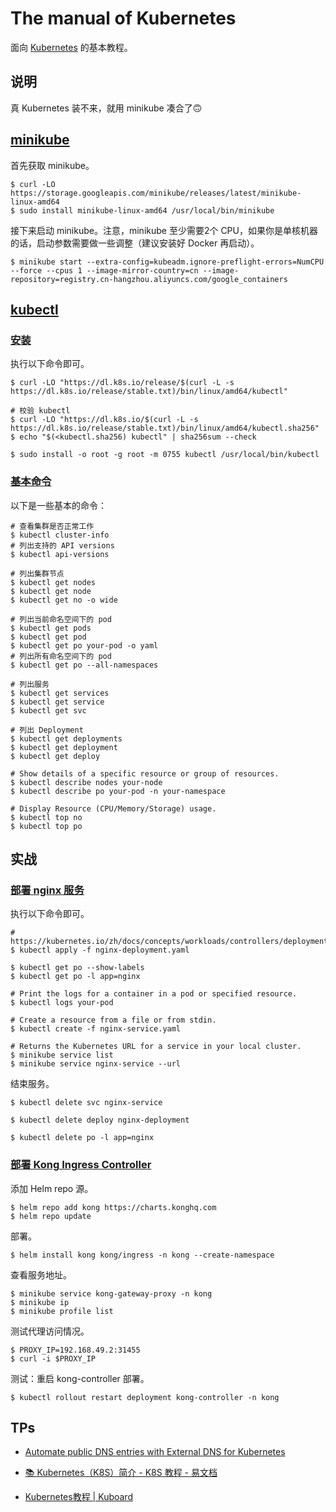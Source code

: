 # The manual of Kubernetes

面向 [Kubernetes](https://kubernetes.io) 的基本教程。

## 说明

真 Kubernetes 装不来，就用 minikube 凑合了🙃

## [minikube](https://minikube.sigs.k8s.io/docs/)

首先获取 minikube。

```
$ curl -LO https://storage.googleapis.com/minikube/releases/latest/minikube-linux-amd64
$ sudo install minikube-linux-amd64 /usr/local/bin/minikube
```

接下来启动 minikube。注意，minikube 至少需要2个 CPU，如果你是单核机器的话，启动参数需要做一些调整（建议安装好 Docker 再启动）。

```
$ minikube start --extra-config=kubeadm.ignore-preflight-errors=NumCPU --force --cpus 1 --image-mirror-country=cn --image-repository=registry.cn-hangzhou.aliyuncs.com/google_containers
```

## [kubectl](https://kubernetes.io/docs/reference/kubectl/)

### [安装](https://kubernetes.io/docs/tasks/tools/install-kubectl-linux/)

执行以下命令即可。

```
$ curl -LO "https://dl.k8s.io/release/$(curl -L -s https://dl.k8s.io/release/stable.txt)/bin/linux/amd64/kubectl"

# 校验 kubectl
$ curl -LO "https://dl.k8s.io/$(curl -L -s https://dl.k8s.io/release/stable.txt)/bin/linux/amd64/kubectl.sha256"
$ echo "$(<kubectl.sha256) kubectl" | sha256sum --check

$ sudo install -o root -g root -m 0755 kubectl /usr/local/bin/kubectl
```

### [基本命令](https://kubernetes.io/docs/reference/generated/kubectl/kubectl-commands)

以下是一些基本的命令：

```
# 查看集群是否正常工作
$ kubectl cluster-info
# 列出支持的 API versions
$ kubectl api-versions

# 列出集群节点
$ kubectl get nodes
$ kubectl get node
$ kubectl get no -o wide

# 列出当前命名空间下的 pod
$ kubectl get pods
$ kubectl get pod
$ kubectl get po your-pod -o yaml
# 列出所有命名空间下的 pod
$ kubectl get po --all-namespaces

# 列出服务
$ kubectl get services
$ kubectl get service
$ kubectl get svc

# 列出 Deployment
$ kubectl get deployments
$ kubectl get deployment
$ kubectl get deploy

# Show details of a specific resource or group of resources.
$ kubectl describe nodes your-node
$ kubectl describe po your-pod -n your-namespace

# Display Resource (CPU/Memory/Storage) usage.
$ kubectl top no
$ kubectl top po
```

## 实战

### [部署 nginx 服务](https://kubernetes.io/zh/docs/tasks/run-application/run-stateless-application-deployment/)

执行以下命令即可。

```
# https://kubernetes.io/zh/docs/concepts/workloads/controllers/deployment/
$ kubectl apply -f nginx-deployment.yaml

$ kubectl get po --show-labels
$ kubectl get po -l app=nginx

# Print the logs for a container in a pod or specified resource.
$ kubectl logs your-pod

# Create a resource from a file or from stdin.
$ kubectl create -f nginx-service.yaml

# Returns the Kubernetes URL for a service in your local cluster.
$ minikube service list
$ minikube service nginx-service --url
```

结束服务。

```
$ kubectl delete svc nginx-service

$ kubectl delete deploy nginx-deployment

$ kubectl delete po -l app=nginx
```

### [部署 Kong Ingress Controller](https://docs.konghq.com/kubernetes-ingress-controller/latest/get-started/)

添加 Helm repo 源。

```
$ helm repo add kong https://charts.konghq.com
$ helm repo update
```

部署。

```
$ helm install kong kong/ingress -n kong --create-namespace
```

查看服务地址。

```
$ minikube service kong-gateway-proxy -n kong
$ minikube ip
$ minikube profile list
```

测试代理访问情况。

```
$ PROXY_IP=192.168.49.2:31455
$ curl -i $PROXY_IP
```

测试：重启 kong-controller 部署。

```
$ kubectl rollout restart deployment kong-controller -n kong
```

## TPs

+ [Automate public DNS entries with External DNS for Kubernetes](https://linuxblog.xyz/posts/kubernetes-external-dns/)

+ [📚 Kubernetes（K8S）简介 - K8S 教程 - 易文档](https://k8s.easydoc.net/docs/dRiQjyTY/28366845/6GiNOzyZ/9EX8Cp45)

+ [Kubernetes教程 | Kuboard](https://kuboard.cn/learning/)
